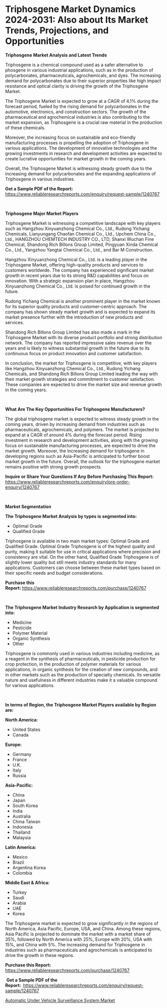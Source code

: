 <p><h1>Triphosgene Market Dynamics 2024-2031: Also about Its Market Trends, Projections, and Opportunities</h1></p><p><strong>Triphosgene Market Analysis and Latest Trends</strong></p>
<p><p>Triphosgene is a chemical compound used as a safer alternative to phosgene in various industrial applications, such as in the production of polycarbonates, pharmaceuticals, agrochemicals, and dyes. The increasing demand for polycarbonates due to their superior properties like high impact resistance and optical clarity is driving the growth of the Triphosgene Market.</p><p>The Triphosgene Market is expected to grow at a CAGR of 4.1% during the forecast period, fueled by the rising demand for polycarbonates in the automotive, electronics, and construction sectors. The growth of the pharmaceutical and agrochemical industries is also contributing to the market expansion, as Triphosgene is a crucial raw material in the production of these chemicals.</p><p>Moreover, the increasing focus on sustainable and eco-friendly manufacturing processes is propelling the adoption of Triphosgene in various applications. The development of innovative technologies and the growing investments in research and development activities are expected to create lucrative opportunities for market growth in the coming years.</p><p>Overall, the Triphosgene Market is witnessing steady growth due to the increasing demand for polycarbonates and the expanding applications of Triphosgene in various industries.</p></p>
<p><strong>Get a Sample PDF of the Report:&nbsp;</strong> <a href="https://www.reliableresearchreports.com/enquiry/request-sample/1240767">https://www.reliableresearchreports.com/enquiry/request-sample/1240767</a></p>
<p>&nbsp;</p>
<p><strong>Triphosgene Major Market Players</strong></p>
<p><p>Triphosgene Market is witnessing a competitive landscape with key players such as Hangzhou Xinyuanzhong Chemical Co., Ltd., Rudong Yichang Chemicals, Lianyungang Chaofan Chemical Co., Ltd., Upchem China Co., Ltd., HANGZHOU CHEMTECH INDUSTRY CO., LTD, Shanxi Wuchan Fine Chemical, Shandong Rich Billons Group Limited, Pingyuan Xinda Chemical Co., Ltd., Yangzhou Yangtai Chemical Co., Ltd., and Bar M Construction.</p><p>Hangzhou Xinyuanzhong Chemical Co., Ltd. is a leading player in the Triphosgene Market, offering high-quality products and services to customers worldwide. The company has experienced significant market growth in recent years due to its strong R&D capabilities and focus on innovation. With a strategic expansion plan in place, Hangzhou Xinyuanzhong Chemical Co., Ltd. is poised for continued growth in the future.</p><p>Rudong Yichang Chemical is another prominent player in the market known for its superior quality products and customer-centric approach. The company has shown steady market growth and is expected to expand its market presence further with the introduction of new products and services.</p><p>Shandong Rich Billons Group Limited has also made a mark in the Triphosgene Market with its diverse product portfolio and strong distribution network. The company has reported impressive sales revenue over the years and is likely to witness substantial growth in the future due to its continuous focus on product innovation and customer satisfaction.</p><p>In conclusion, the market for Triphosgene is competitive, with key players like Hangzhou Xinyuanzhong Chemical Co., Ltd., Rudong Yichang Chemicals, and Shandong Rich Billons Group Limited leading the way with their market growth strategies and commitment to customer satisfaction. These companies are expected to drive the market size and revenue growth in the coming years.</p></p>
<p>&nbsp;</p>
<p><strong>What Are The Key Opportunities For Triphosgene Manufacturers?</strong></p>
<p><p>The global triphosgene market is expected to witness steady growth in the coming years, driven by increasing demand from industries such as pharmaceuticals, agrochemicals, and polymers. The market is projected to expand at a CAGR of around 4% during the forecast period. Rising investment in research and development activities, along with the growing focus on sustainable manufacturing processes, are expected to drive the market growth. Moreover, the increasing demand for triphosgene in developing regions such as Asia-Pacific is anticipated to further boost market growth in the future. Overall, the outlook for the triphosgene market remains positive with strong growth prospects.</p></p>
<p><strong>Inquire or Share Your Questions If Any Before Purchasing This Report:</strong> <a href="https://www.reliableresearchreports.com/enquiry/pre-order-enquiry/1240767">https://www.reliableresearchreports.com/enquiry/pre-order-enquiry/1240767</a></p>
<p>&nbsp;</p>
<p><strong>Market Segmentation</strong></p>
<p><strong>The Triphosgene Market Analysis by types is segmented into:</strong></p>
<p><ul><li>Optimal Grade</li><li>Qualified Grade</li></ul></p>
<p><p>Triphosgene is available in two main market types: Optimal Grade and Qualified Grade. Optimal Grade Triphosgene is of the highest quality and purity, making it suitable for use in critical applications where precision and consistency are vital. On the other hand, Qualified Grade Triphosgene is of slightly lower quality but still meets industry standards for many applications. Customers can choose between these market types based on their specific needs and budget considerations.</p></p>
<p><strong>Purchase this Report:&nbsp;</strong><a href="https://www.reliableresearchreports.com/purchase/1240767">https://www.reliableresearchreports.com/purchase/1240767</a></p>
<p>&nbsp;</p>
<p><strong>The Triphosgene Market Industry Research by Application is segmented into:</strong></p>
<p><ul><li>Medicine</li><li>Pesticide</li><li>Polymer Material</li><li>Organic Synthesis</li><li>Other</li></ul></p>
<p><p>Triphosgene is commonly used in various industries including medicine, as a reagent in the synthesis of pharmaceuticals, in pesticide production for crop protection, in the production of polymer materials for various applications, in organic synthesis for the creation of new compounds, and in other markets such as the production of specialty chemicals. Its versatile nature and usefulness in different industries make it a valuable compound for various applications.</p></p>
<p>&nbsp;</p>
<p><strong>In terms of Region, the Triphosgene Market Players available by Region are:</strong></p>
<p>
    <p> <strong> North America: </strong>
        <ul>
            <li>United States</li>
            <li>Canada</li>
        </ul>
        </p> 
    <p> <strong> Europe: </strong>
        <ul>
            <li>Germany</li>
            <li>France</li>
            <li>U.K.</li>
            <li>Italy</li>
            <li>Russia</li>
        </ul>
        </p> 
    <p> <strong> Asia-Pacific: </strong>
        <ul>
            <li>China</li>
            <li>Japan</li>
            <li>South Korea</li>
            <li>India</li>
            <li>Australia</li>
            <li>China Taiwan</li>
            <li>Indonesia</li>
            <li>Thailand</li>
            <li>Malaysia</li>
        </ul>
        </p> 
    <p> <strong> Latin America: </strong>
        <ul>
            <li>Mexico</li>
            <li>Brazil</li>
            <li>Argentina Korea</li>
            <li>Colombia</li>
        </ul>
        </p> 
    <p> <strong> Middle East & Africa: </strong>
        <ul>
            <li>Turkey</li>
            <li>Saudi</li>
            <li>Arabia</li>
            <li>UAE</li>
            <li>Korea</li>
        </ul>
    </p>
    </p>
<p><p>The Triphosgene market is expected to grow significantly in the regions of North America, Asia Pacific, Europe, USA, and China. Among these regions, Asia Pacific is projected to dominate the market with a market share of 35%, followed by North America with 25%, Europe with 20%, USA with 15%, and China with 5%. The increasing demand for Triphosgene in industries such as pharmaceuticals and agrochemicals is anticipated to drive the growth in these regions.</p></p>
<p><strong>Purchase this Report: </strong><a href="https://www.reliableresearchreports.com/purchase/1240767">https://www.reliableresearchreports.com/purchase/1240767</a></p>
<p>&nbsp;<strong>Get a Sample PDF of the Report:&nbsp;&nbsp;</strong><a href="https://www.reliableresearchreports.com/enquiry/request-sample/1240767">https://www.reliableresearchreports.com/enquiry/request-sample/1240767</a></p>
<p><strong></strong></p>
<p><p><a href="https://nifty-kite-d51.notion.site/Automatic-Under-Vehicle-Surveillance-System-Market-Dynamics-2024-2031-Also-about-Its-Market-Trends--2b5a550514944183a06cf30e4780a47a">Automatic Under Vehicle Surveillance System Market</a></p></p>